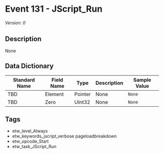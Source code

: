 # Event 131 - JScript_Run
###### Version: 0

## Description
None

## Data Dictionary
|Standard Name|Field Name|Type|Description|Sample Value|
|---|---|---|---|---|
|TBD|Element|Pointer|None|`None`|
|TBD|Zero|UInt32|None|`None`|

## Tags
* etw_level_Always
* etw_keywords_jscript_verbose pageloadbreakdown
* etw_opcode_Start
* etw_task_JScript_Run